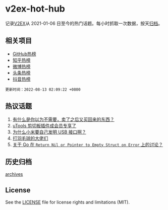 # v2ex-hot-hub

 记录[V2EX](https://www.v2ex.com/)从 2021-01-06 日至今的热门话题。每小时抓取一次数据，按天[归档](archives)。
 
 ## 相关项目

- [GitHub热榜](https://github.com/lonnyzhang423/github-hot-hub)
- [知乎热榜](https://github.com/lonnyzhang423/zhihu-hot-hub)
- [微博热榜](https://github.com/lonnyzhang423/weibo-hot-hub)
- [头条热榜](https://github.com/lonnyzhang423/toutiao-hot-hub)
- [抖音热榜](https://github.com/lonnyzhang423/douyin-hot-hub)


 `更新时间：2022-08-13 02:09:22 +0800`

## 热议话题

1. [有什么是你以为不需要，卖了之后又买回来的东西？](https://www.v2ex.com/t/872328)
1. [uTools 剪切板插件成会员专享了](https://www.v2ex.com/t/872348)
1. [为什么小米要自己发明 USB 接口啊？](https://www.v2ex.com/t/872394)
1. [打羽毛球的大佬们](https://www.v2ex.com/t/872332)
1. [关于 Go 在 `Return Nil or Pointer to Empty Struct on Error` 上的讨论？](https://www.v2ex.com/t/872400)

## 历史归档

[archives](archives)

## License

See the [LICENSE](LICENSE) file for license rights and limitations (MIT).
